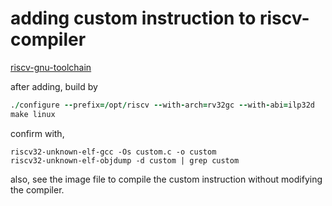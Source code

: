# adding custom instruction to riscv-compiler

[riscv-gnu-toolchain](https://github.com/riscv-collab/riscv-gnu-toolchain)

after adding, build by

``` for 32 bit
./configure --prefix=/opt/riscv --with-arch=rv32gc --with-abi=ilp32d
make linux
```

confirm with,

```
riscv32-unknown-elf-gcc -Os custom.c -o custom
riscv32-unknown-elf-objdump -d custom | grep custom
```

also, see the image file to compile the custom instruction without modifying the compiler.
